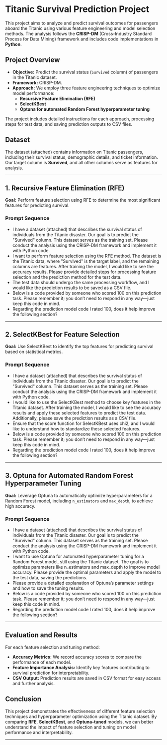 # **Titanic Survival Prediction Project**

This project aims to analyze and predict survival outcomes for passengers aboard the Titanic using various feature engineering and model selection methods. The analysis follows the **CRISP-DM** (Cross-Industry Standard Process for Data Mining) framework and includes code implementations in **Python**.

## **Project Overview**

- **Objective:** Predict the survival status (`Survived` column) of passengers in the Titanic dataset.
- **Framework:** CRISP-DM.
- **Approach:** We employ three feature engineering techniques to optimize model performance:
  - **Recursive Feature Elimination (RFE)**
  - **SelectKBest**
  - **Optuna for automated Random Forest hyperparameter tuning**

The project includes detailed instructions for each approach, processing steps for test data, and saving prediction outputs to CSV files.

## **Dataset**

The dataset (attached) contains information on Titanic passengers, including their survival status, demographic details, and ticket information. Our target column is **Survived**, and all other columns serve as features for analysis.

---

## **1. Recursive Feature Elimination (RFE)**

**Goal:** Perform feature selection using RFE to determine the most significant features for predicting survival.

### **Prompt Sequence**

- I have a dataset (attached) that describes the survival status of individuals from the Titanic disaster. Our goal is to predict the "Survived" column. This dataset serves as the training set. Please conduct the analysis using the CRISP-DM framework and implement it with Python code.
- I want to perform feature selection using the RFE method. The dataset is the Titanic data, where "Survived" is the target label, and the remaining columns are features. After training the model, I would like to see the accuracy results. Please provide detailed steps for processing feature selection and the prediction method for the test data.
- The test data should undergo the same processing workflow, and I would like the prediction results to be saved as a CSV file.
- Below is a code provided by someone who scored 100 on this prediction task. Please remember it; you don’t need to respond in any way—just keep this code in mind.
- Regarding the prediction model code I rated 100, does it help improve the following section?

---

## **2. SelectKBest for Feature Selection**

**Goal:** Use SelectKBest to identify the top features for predicting survival based on statistical metrics.

### **Prompt Sequence**

- I have a dataset (attached) that describes the survival status of individuals from the Titanic disaster. Our goal is to predict the "Survived" column. This dataset serves as the training set. Please conduct the analysis using the CRISP-DM framework and implement it with Python code.
- I would like to use the SelectKBest method to choose key features in the Titanic dataset. After training the model, I would like to see the accuracy results and apply these selected features to predict the test data. Additionally, please save the prediction results as a CSV file.
- Ensure that the score function for SelectKBest uses chi2, and I would like to understand how to standardize these selected features.
- Below is a code provided by someone who scored 100 on this prediction task. Please remember it; you don’t need to respond in any way—just keep this code in mind.
- Regarding the prediction model code I rated 100, does it help improve the following section?

---

## **3. Optuna for Automated Random Forest Hyperparameter Tuning**

**Goal:** Leverage Optuna to automatically optimize hyperparameters for a Random Forest model, including `n_estimators` and `max_depth`, to achieve high accuracy.

### **Prompt Sequence**

- I have a dataset (attached) that describes the survival status of individuals from the Titanic disaster. Our goal is to predict the "Survived" column. This dataset serves as the training set. Please conduct the analysis using the CRISP-DM framework and implement it with Python code.
- I want to use Optuna for automated hyperparameter tuning for a Random Forest model, still using the Titanic dataset. The goal is to optimize parameters like n_estimators and max_depth to improve model accuracy. Please provide the optimal parameters and apply the model to the test data, saving the predictions.
- Please provide a detailed explanation of Optuna’s parameter settings and how to save the tuning results.
- Below is a code provided by someone who scored 100 on this prediction task. Please remember it; you don’t need to respond in any way—just keep this code in mind.
- Regarding the prediction model code I rated 100, does it help improve the following section?

---

## **Evaluation and Results**

For each feature selection and tuning method:
- **Accuracy Metrics:** We record accuracy scores to compare the performance of each model.
- **Feature Importance Analysis:** Identify key features contributing to survival prediction for interpretability.
- **CSV Output:** Prediction results are saved in CSV format for easy access and further analysis.

## **Conclusion**

This project demonstrates the effectiveness of different feature selection techniques and hyperparameter optimization using the Titanic dataset. By comparing **RFE**, **SelectKBest**, and **Optuna-tuned** models, we can better understand the impact of feature selection and tuning on model performance and interpretability.

--- 

